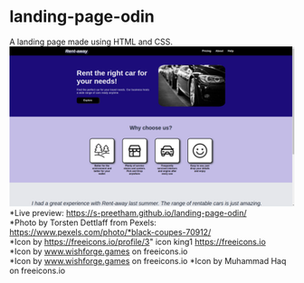 # landing-page-odin
A landing page made using HTML and CSS.  
![screen-shot](./images/screen-shot.png)   
*Live preview: https://s-preetham.github.io/landing-page-odin/  
*Photo by Torsten Dettlaff from Pexels: https://www.pexels.com/photo/*black-coupes-70912/  
*Icon by https://freeicons.io/profile/3" icon king1 https://freeicons.io  
*Icon by www.wishforge.games on freeicons.io  
*Icon by www.wishforge.games on freeicons.io
*Icon by Muhammad Haq on freeicons.io  
